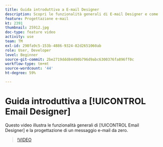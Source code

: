 ```yaml
---
title: Guida introduttiva a E-mail Designer
description: Scopri le funzionalità generali di E-mail Designer e come progettare un’e-mail da zero.
feature: Progettazione e-mail
kt: 2391
thumbnail: 25912.jpg
doc-type: feature video
activity: use
team: TM
exl-id: 298fa9c5-153b-4886-9324-82d2651060ab
role: User, Developer
level: Beginner
source-git-commit: 2be2719ddd84490b796d9abc6300376fa896ff0c
workflow-type: tm+mt
source-wordcount: '44'
ht-degree: 59%

---
```


# Guida introduttiva a [!UICONTROL Email Designer]

Questo video illustra le funzionalità generali di [!UICONTROL Email Designer] e la progettazione di un messaggio e-mail da zero.

>[!VIDEO](https://video.tv.adobe.com/v/25912?quality=12)
